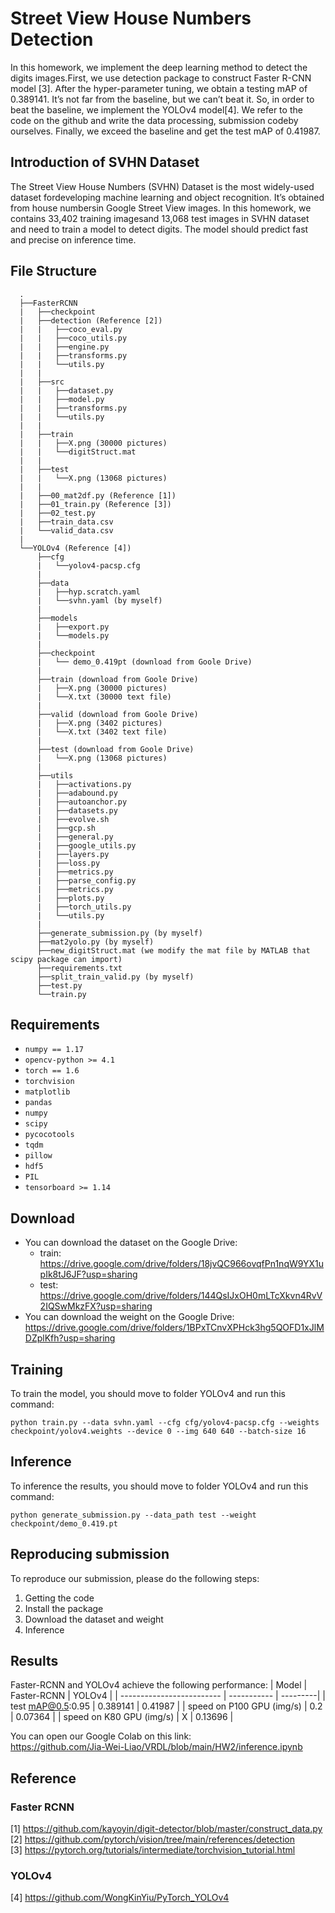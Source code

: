 # Street View House Numbers Detection


In this homework, we implement the deep learning method to detect the digits images.First, we use detection package to construct Faster R-CNN model [3]. After the hyper-parameter tuning, we obtain a testing mAP of 0.389141. It’s not far from the baseline, but we can’t beat it. So, in order to beat the baseline, we implement the YOLOv4 model[4]. We refer to the code on the github and write the data processing, submission codeby ourselves. Finally, we exceed the baseline and get the test mAP of 0.41987.


##  Introduction of SVHN Dataset
The Street View House Numbers (SVHN) Dataset is the most widely-used dataset fordeveloping machine learning and object recognition. It’s obtained from house numbersin Google Street View images. In this homework, we contains 33,402 training imagesand 13,068 test images in SVHN dataset and need to train a model to detect digits. The model should predict fast and precise on inference time.


## File Structure
      .
      ├──FasterRCNN
      |   ├──checkpoint
      |   ├──detection (Reference [2])
      |   |   ├──coco_eval.py
      |   |   ├──coco_utils.py
      |   |   ├──engine.py
      |   |   ├──transforms.py
      |   |   └──utils.py
      |   |
      |   ├──src
      |   |   ├──dataset.py
      |   |   ├──model.py
      |   |   ├──transforms.py
      |   |   └──utils.py
      |   |
      |   ├──train
      |   |   ├──X.png (30000 pictures)
      |   |   └──digitStruct.mat
      |   |      
      |   ├──test
      |   |   └──X.png (13068 pictures)
      |   |      
      |   ├──00_mat2df.py (Reference [1])
      |   ├──01_train.py (Reference [3])
      |   ├──02_test.py
      |   ├──train_data.csv
      |   └──valid_data.csv
      |
      └──YOLOv4 (Reference [4])
          ├──cfg
          |   └──yolov4-pacsp.cfg
          |
          ├──data
          |   ├──hyp.scratch.yaml
          |   └──svhn.yaml (by myself)
          |
          ├──models
          |   ├──export.py
          |   └──models.py
          |
          ├──checkpoint
          |   └── demo_0.419pt (download from Goole Drive)
          |
          ├──train (download from Goole Drive)
          |   ├──X.png (30000 pictures)
          |   └──X.txt (30000 text file)
          |
          ├──valid (download from Goole Drive)
          |   ├──X.png (3402 pictures)
          |   └──X.txt (3402 text file)
          |
          ├──test (download from Goole Drive)
          |   └──X.png (13068 pictures)        
          |   
          ├──utils
          |   ├──activations.py
          |   ├──adabound.py           
          |   ├──autoanchor.py            
          |   ├──datasets.py          
          |   ├──evolve.sh            
          |   ├──gcp.sh           
          |   ├──general.py           
          |   ├──google_utils.py
          |   ├──layers.py
          |   ├──loss.py
          |   ├──metrics.py         
          |   ├──parse_config.py
          |   ├──metrics.py            
          |   ├──plots.py          
          |   ├──torch_utils.py           
          |   └──utils.py 
          |
          ├──generate_submission.py (by myself)
          ├──mat2yolo.py (by myself)
          ├──new_digitStruct.mat (we modify the mat file by MATLAB that scipy package can import)            
          ├──requirements.txt
          ├──split_train_valid.py (by myself)            
          ├──test.py 
          └──train.py


## Requirements
- `numpy == 1.17`
- `opencv-python >= 4.1`
- `torch == 1.6`
- `torchvision`
- `matplotlib`
- `pandas`
- `numpy`
- `scipy`
- `pycocotools`
- `tqdm`
- `pillow`
- `hdf5`
- `PIL`
- `tensorboard >= 1.14`


## Download
- You can download the dataset on the Google Drive:  
  - train: <https://drive.google.com/drive/folders/18jvQC966ovqfPn1nqW9YX1upIk8tJ6JF?usp=sharing>  
  - test: <https://drive.google.com/drive/folders/144QsIJxOH0mLTcXkvn4RvV2IQSwMkzFX?usp=sharing>
- You can download the weight on the Google Drive:  
<https://drive.google.com/drive/folders/1BPxTCnvXPHck3hg5QOFD1xJlMDZplKfh?usp=sharing>  


## Training
To train the model, you should move to folder YOLOv4 and run this command:
```
python train.py --data svhn.yaml --cfg cfg/yolov4-pacsp.cfg --weights checkpoint/yolov4.weights --device 0 --img 640 640 --batch-size 16
```


## Inference
To inference the results, you should move to folder YOLOv4 and run this command:
```
python generate_submission.py --data_path test --weight checkpoint/demo_0.419.pt
```


## Reproducing submission
To reproduce our submission, please do the following steps:
1. Getting the code
2. Install the package
3. Download the dataset and weight
4. Inference


## Results
Faster-RCNN and YOLOv4 achieve the following performance:
| Model                     | Faster-RCNN | YOLOv4   |
| ------------------------- | ----------- | ---------|
| test mAP@0.5:0.95         | 0.389141    | 0.41987  |
| speed on P100 GPU (img/s) | 0.2         | 0.07364  |
| speed on K80  GPU (img/s) | X           | 0.13696  |

You can open our Google Colab on this link:  
<https://github.com/Jia-Wei-Liao/VRDL/blob/main/HW2/inference.ipynb>


## Reference
### Faster RCNN
[1] https://github.com/kayoyin/digit-detector/blob/master/construct_data.py  
[2] https://github.com/pytorch/vision/tree/main/references/detection  
[3] https://pytorch.org/tutorials/intermediate/torchvision_tutorial.html

### YOLOv4
[4] https://github.com/WongKinYiu/PyTorch_YOLOv4
